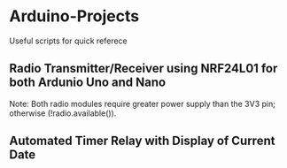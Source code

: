 # Arduino-Projects

Useful scripts for quick referece

## Radio Transmitter/Receiver using NRF24L01 for both Ardunio Uno and Nano
Note: Both radio modules require greater power supply than the 3V3 pin; otherwise (!radio.available()).

## Automated Timer Relay with Display of Current Date

